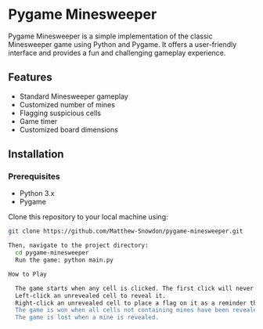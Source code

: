 # Pygame Minesweeper

Pygame Minesweeper is a simple implementation of the classic Minesweeper game using Python and Pygame. 
It offers a user-friendly interface and provides a fun and challenging gameplay experience.

## Features

- Standard Minesweeper gameplay
- Customized number of mines
- Flagging suspicious cells
- Game timer
- Customized board dimensions

## Installation

### Prerequisites

- Python 3.x
- Pygame

Clone this repository to your local machine using:

```bash
git clone https://github.com/Matthew-Snowdon/pygame-minesweeper.git

Then, navigate to the project directory:
  cd pygame-minesweeper
  Run the game: python main.py

How to Play

  The game starts when any cell is clicked. The first click will never be a mine.
  Left-click an unrevealed cell to reveal it.
  Right-click an unrevealed cell to place a flag on it as a reminder that you think there's a mine there.
  The game is won when all cells not containing mines have been revealed.
  The game is lost when a mine is revealed.

